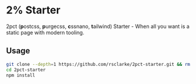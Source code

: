 # 2% Starter

2pct (**p**ostcss, **p**urgecss, **c**ssnano, **t**ailwind) Starter - When all you want is a static page with modern tooling.

## Usage

```bash
git clone --depth=1 https://github.com/rsclarke/2pct-starter.git && rm -rf 2pct-starter/.git
cd 2pct-starter
npm install
```
